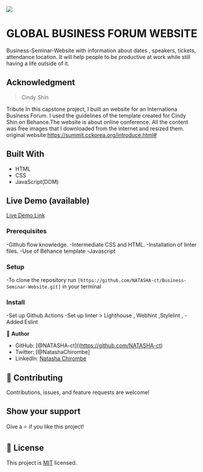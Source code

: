 ![](https://img.shields.io/badge/Microverse-blueviolet)

# GLOBAL BUSINESS FORUM WEBSITE

Business-Seminar-Website with information about dates , speakers, tickets, attendance location. It will help people to be productive at work while still having a life outside of it.

## Acknowledgment
  >Cindy Shin

  Tribute In this capstone project, I built an website for an Internationa Business Forum. I used the guidelines of the template created for Cindy Shin on Behance.The website is about online conference. All the content was free images that I downloaded from the internet and resized them. original website:https://summit.cckorea.org/introduce.html#

## Built With

- HTML
- CSS
- JavaScript(DOM)

## Live Demo (available)

[Live Demo Link](https://natasha-ct.github.io/Business-Seminar-Website/)


### Prerequisites
-Github flow knowledge.
-Intermediate CSS and HTML.
-Installation of linter files.
-Use of Behance template
-Javascript

### Setup
-To clone the repository run `[https://github.com/NATASHA-ct/Business-Seminar-Website.git]` in your terminal

### Install
-Set up Github Actions
-Set up linter > Lighthouse , Webhint ,Stylelint ,
-Added Eslint

👤 **Author**

- GitHub: [@NATASHA-ct]((https://github.com/NATASHA-ct)
- Twitter: [@NatashaChirombe]
- LinkedIn: [Natasha Chirombe](linkedin.com/in/natasha-chirombe-1531aa17b)

## 🤝 Contributing

Contributions, issues, and feature requests are welcome!

## Show your support

Give a ⭐️ if you like this project!

## 📝 License

This project is [MIT](./MIT.md) licensed.
